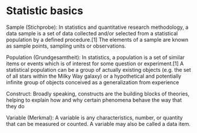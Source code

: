 Statistic basics
================


Sample (Stichprobe):
In statistics and quantitative research methodology, a data sample is a set of data collected and/or selected from a statistical population by a defined procedure.[1] The elements of a sample are known as sample points, sampling units or observations.


Population (Grundgesamtheit):
In statistics, a population is a set of similar items or events which is of interest for some question or experiment.[1] A statistical population can be a group of actually existing objects (e.g. the set of all stars within the Milky Way galaxy) or a hypothetical and potentially infinite group of objects conceived as a generalization from experience


Construct:
Broadly speaking, constructs are the building blocks of theories, helping to explain how and why certain phenomena behave the way that they do

Variable (Merkmal):
A variable is any characteristics, number, or quantity that can be measured or counted. A variable may also be called a data item.